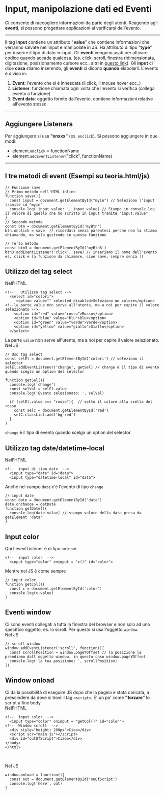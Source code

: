 # Input, manipolazione dati ed Eventi

Ci consente di raccogliere informazioni da parte degli utenti. Reagendo agli **eventi**, si possono progettare applicazioni al verificarsi dell'evento.

---
Il tag **input** contiene un attributo "**value**" che contiene informazioni che verranno salvate nell'input e manipolate in JS. Ha attributo di tipo "**type**" per inserire il tipo di dato in input. Gli **eventi** vengono usati per attivare codice quando accade qualcosa. (es. click, scroll, finestra ridimensionata, digitazione, posizionamento cursore ecc.. altri in [questo link](https://www.w3schools.com/jsref/dom_obj_event.asp)). Gli **input** ci dice **cosa** stiamo inserendo, gli **eventi** ci dicono **quando** elabolarli.
L'evento è diviso in:
1. **Event**: l'evento che si è innescata (il click, il mouse hover ecc..)
2. **Listener**: funzione chiamata ogni volta che l'evento si verifica (collega evento a funzione)
3. **Event data**: oggetto fornito dall'evento, contiene informazioni relative all'evento stesso

---
## Aggiungere Listeners
Per aggiungere si usa **"onxxx"** (es. `onclick`). Si possono aggiungere in due modi:
* element.`onclick` = functionName
* element.`addEventListener`("click", functionName)

---
## I tre metodi di event (Esempi su teoria.html/js)
```
// Funzione save
// Primo metodo nell'HTML inline
function save(){ 
  const input = document.getElementById("myin") // Seleziono l'input tramite id "myin"
  console.log('input value: ', input.value) // Stampo in console.log il valore di quello che ho scritto in input tramite "input.value"
}
// Secondo metodo
const btn = document.getElementById('myBtn')
btn.onclick = save  // ricordati senza parentesi perché non la stiamo chiamando, ma solo gestendo in questa funzione

// Terzo metodo
const btn3 = document.getElementById('myBtn3')
btn3.addEventListener('click', save) // inseriamo il nome dell'evento es. click e la funzione da chiamare, cioè save, sempre senza ()
```
## Utilizzo del tag select

Nell'HTML
```
<!--   Utilizzo tag select -->
  <select id="colori">
     <option value="" selected disabled>Seleziona un colore</option>  <!--la parte value non serve all'utente, ma a noi per capire il valore selezionato -->
    <option id="red" value="rosso">Rosso</option>
    <option id="blue" value="blu">Blu</option>
    <option id="green" value="verde">Verde</option>
    <option id="yellow" value="giallo">Giallo</option>
  </select>
```
La parte `value` non serve all'utente, ma a noi per capire il valore selezionato.
Nel JS
```
// Uso tag select
const selEl = document.getElementById('colori') // seleziono il selector
selEl.addEventListener('change', getSel) // change è il tipo di evento quando sceglo un option del selector

function getSel(){
  console.log('change')
  const selVal = selEl.value
  console.log('Evento selezionato: ', selVal)
  
  if (selEl.value === "rosso"){  // setto il colore alla scelta del rosso
    const selC = document.getElementById('red')
    selC.classList.add('bg-red')
  }
}
```
`change` è il tipo di evento quando scelgo un option del selector

## Utilizzo tag date/datetime-local

Nell'HTML
```
<!--  input di tipo date  -->
  <input type="date" id="data">
  <input type="datetime-local" id="data">
```
Anche nel campo `date` c'è l'evento di tipo `change`
```
// input date
const date = document.getElementById('data')
date.onchange = getDate
function getDate(){
  console.log(date.value) // stampo valore della data presa da getElement 'data'
}
```

## Input color
Qui l'eventListener è di tipo `oninput`
```
<!--  input color  -->
  <input type="color" oninput = "c()" id="color">
```
Mentre nel JS è come sempre
```
// input color
function getCol(){
  const c = document.getElementById('color')
  console.log(c.value)
}
```

## Eventi window

Ci sono eventi collegati a tutta la finestra del browser e non solo ad uno specifico oggetto, es. lo scroll. Per questo si usa l'oggetto `window`.
<br>
Nel JS
```
// scroll window
window.addEventListener('scroll', function(){
  const scrollPosition = window.pageYOffset // la posizione la prendiamo dall'oggetto window, in questo caso window.pageYOffset
  console.log('la tua posizione: ', scrollPosition)
})
```

## Window onload
Ci da la possibilità di eseguire JS dopo che la pagina è stata caricata, a prescindere da dove si trovi il tag `<script>`. E' un po' come **"forzare"** lo script a fine body. 
<br>
Nell'HTML
```
<!--  input color  -->
  <input type="color" oninput = "getCol()" id="color">
<!--  Window scroll  -->
  <div style="height: 200px">Ciao</div>
  <script scr="main.js"></script>
  <div id="outOfScript">Ciaoo</div>
</body>
</html>

```

<br>

Nel JS
```
window.onload = function(){
  const out = document.getElementById('ouOfScript')
  console.log('here', out)
}
```